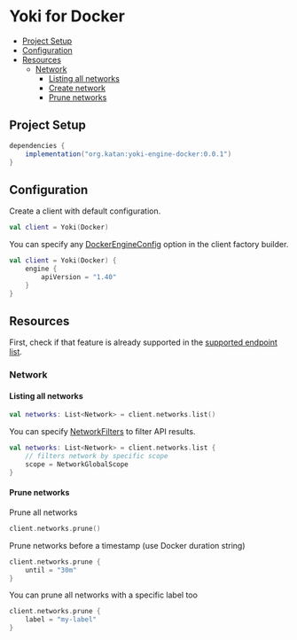 # Yoki for Docker

* [Project Setup](#project-setup)
* [Configuration](#configuration)
* [Resources](#resources)
  * [Network](#network)
    * [Listing all networks](#listing-all-networks)
    * [Create network](#create-network)
    * [Prune networks](#prune-networks)

## Project Setup
```groovy
dependencies {
    implementation("org.katan:yoki-engine-docker:0.0.1")
}
```

## Configuration
Create a client with default configuration.
```kotlin
val client = Yoki(Docker)
```

You can specify any [DockerEngineConfig](https://github.com/KatanPanel/yoki/blob/main/yoki-engine-docker/src/commonMain/kotlin/org/katan/yoki/engine/docker/DockerConfig.kt#L10) option in the client factory builder.
```kotlin
val client = Yoki(Docker) {
    engine {
        apiVersion = "1.40"
    }
}
```

## Resources
First, check if that feature is already supported in the [supported endpoint list](https://github.com/KatanPanel/yoki/blob/main/yoki-engine-docker/SUPPORTED_ENDPOINTS.md).

### Network
#### Listing all networks
```kotlin
val networks: List<Network> = client.networks.list()
```

You can specify [NetworkFilters](https://github.com/KatanPanel/yoki/blob/main/yoki-engine-docker/src/commonMain/kotlin/org/katan/yoki/engine/docker/resource/network/NetworkResource.kt#L179) to filter API results.
```kotlin
val networks: List<Network> = client.networks.list {
    // filters network by specific scope
    scope = NetworkGlobalScope
}
```

#### Prune networks
Prune all networks
```kotlin
client.networks.prune()
```

Prune networks before a timestamp (use Docker duration string)
```kotlin
client.networks.prune {
    until = "30m"
}
```

You can prune all networks with a specific label too
```kotlin
client.networks.prune {
    label = "my-label"
}
```